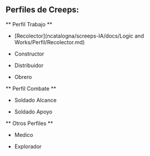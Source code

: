 ## Perfiles de Creeps:

** Perfil Trabajo **
* [Recolector](ncatalogna/screeps-IA/docs/Logic and Works/Perfil/Recolector.md)

* Constructor

* Distribuidor

* Obrero

** Perfil Combate **

* Soldado Alcance

* Soldado Apoyo


** Otros Perfiles **

* Medico

* Explorador